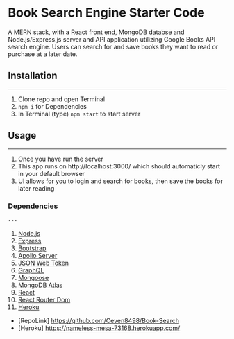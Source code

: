# Book Search Engine Starter Code

A MERN stack, with a React front end, MongoDB databse and Node.js/Express.js server and API application utilizing Google Books API search engine. Users can search for and save books they want to read or purchase at a later date.

## Installation
---
1. Clone repo and open Terminal
2. `npm i` for Dependencies
3. In Terminal
   (type) `npm start` to start server

## Usage
---
1. Once you have run the server
2. This app runs on http://localhost:3000/ which should automaticly start in your default browser
3. UI allows for you to login and search for books, then save the books for later reading



### Dependencies
    ---
1. [Node.js](https://nodejs.org/en/)
2. [Express](https://www.npmjs.com/package/express)
3. [Bootstrap](https://www.npmjs.com/package/bootstrap)
4. [Apollo Server](https://www.npmjs.com/package/apollo-server-express)
5. [JSON Web Token](https://www.npmjs.com/package/jsonwebtoken)
6. [GraphQL](https://www.npmjs.com/package/graphql)
7. [Mongoose](https://www.npmjs.com/package/mongoose)
8. [MongoDB Atlas](http://wwww.mongodb.com/)
9. [React](https://www.npmjs.com/package/react)
10. [React Router Dom](https://www.npmjs.com/package/react-router-dom)
11. [Heroku](https://www.heroku.com)


* [RepoLink] https://github.com/Ceven8498/Book-Search
* [Heroku] https://nameless-mesa-73168.herokuapp.com/